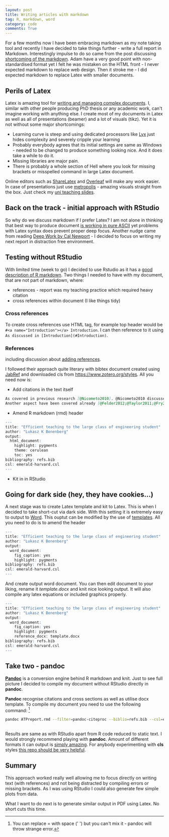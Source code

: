 ```yaml
---
layout: post
title: Writing articles with markdown
tag: R, markdown, word
category: code
comments: True
---
```


For a few months now I have been embracing markdown as my note taking tool and recently I have decided to take things further - write a full report in Markdown. Interestingly impulse to do so came from the post discussing [shortcoming of the markdown](http://www.adamhyde.net/whats-wrong-with-markdown/). Adam have a very good point with non-standardised format yet I felt he was mistaken on the HTML front - I never expected markdown to replace web design. Then it stroke me - I did expected markdown to replace Latex with smaller documents.

## Perils of Latex

Latex is amazing tool for [writing and managing complex documents](http://tex.stackexchange.com/questions/1756/why-should-i-use-latex). I, similar with other people producing PhD thesis or any academic work, can't imagine working with anything else. I create most of my documents in Latex as well as all of presentations (beamer) and a lot of visuals (tikz).
Yet it is not without some major shortcomings:

* Learning curve is steep and using dedicated processors like [Lyx](https://www.lyx.org/) just hides complexity and severely cripple your learning
* Probably everybody agrees that its initial settings are same as Windows - needed to be changed to produce something looking nice. And it does take a while to do it.
* Missing libraries are major pain.
* There is probably a whole section of Hell where you look for missing brackets or misspelled command in large Latex document.

Online editors such as [ShareLatex](https://www.sharelatex.com/) and [Overleaf](https://www.overleaf.com/) will make any work easier. In case of presentations just use [metropolis](https://github.com/matze/mtheme) - amazing visuals straight from the box. Just check my [uni teaching slides](https://github.com/DfAC/TeachingSlides).


## Back on the track - initial approach with RStudio

So why do we discuss markdown if I prefer Latex? I am not alone in thinking that best way to produce document [is working in pure ASCII](http://ricardo.ecn.wfu.edu/~cottrell/wp.html) yet problems with Latex syntax does prevent proper deep focus. Another nudge came from reading [Deep Work by Cal Newport](http://www.amazon.co.uk/Deep-Work-Focused-Distracted/dp/0349411905) - I decided to focus on writing my next report in distraction free environment.

## Testing without RStudio

With limited time (week to go) I decided to use Rstudio as it has a [good description of R markdown](http://rmarkdown.rstudio.com/). Two things I needed to have with my document, that are not part of markdown, where:

* references - report was my teaching practice which required heavy citation
* cross references within document (I like things tidy)


### Cross references

To create cross references use HTML tag, for example top header would be `#<a name="Introduction"></a> Introduction`. I can then reference to it using `As discussed in [Introduction](#Introduction)`.


### References

including discussion about [adding references](http://rmarkdown.rstudio.com/authoring_bibliographies_and_citations.html).

I followed their approach quite literary with bibtex document created using [JabRef](https://github.com/JabRef/jabref) and downloaded cls from <https://www.zotero.org/styles>. All you need now is:

* Add citations in the text itself

```md
As covered in previous research [@Nicometo2010]. @Nicometo2010 discussed that as well. 
Another aspect have been covered already [@Felder2012;@Taylor2011;@Fry2008].
```

* Amend R markdown (rmd) header

```r
---
title: "Efficient teaching to the large class of engineering student"
author: "Lukasz K Bonenberg"
output:
  html_document:
    highlight: pygments
    theme: cerulean
    toc: yes
bibliography: refs.bib
csl: emerald-harvard.csl
---
```

* Kit in in RStudio



## Going for dark side (hey, they have cookies...)

A next stage was to create Latex template and kit to Latex. This is when I decided to take short-cut via dark side. With this setting it is extremely easy to output to [Word](http://blog.rolffredheim.com/2013/02/reproducible-research-with-r-knitr.html). This ouptut can be modified by the use of [templates](http://rmarkdown.rstudio.com/articles_docx.html). All you need to do is to amend the header

```r
---
title: "Efficient teaching to the large class of engineering student"
author: "Lukasz K Bonenberg"
output:
  word_document:
    fig_caption: yes
    highlight: pygments
bibliography: refs.bib
csl: emerald-harvard.csl
---
```

And create output word document. You can then edit document to your liking, rename it *template.docx* and knit nice looking output. It will also compile any latex equations or included graphics properly.

```r
---
title: "Efficient teaching to the large class of engineering student"
author: "Lukasz K Bonenberg"
output:
  word_document:
    fig_caption: yes
    highlight: pygments
    reference_docx: template.docx
bibliography: refs.bib
csl: emerald-harvard.csl
---
```

## Take two - pandoc

[**Pandoc**](http://pandoc.org/) is a conversion engine behind R markdown and knit. Just to see full picture I decided to compile my document without RStudio directly in **pandoc**.

**Pandoc** recognise citations and cross sections as well as utilise docx template. To compile my document you need to use the following command: [^1]

```sh
pandoc ATPreport.rmd --filter=pandoc-citeproc --biblio=refs.bib --csl=emerald-harvard.csl --reference-docx=template.docx --highlight-style=pygments --output=report.docx
  
```


Results are same as with RStudio apart from R code reduced to static text. I would strongly recommend playing with **pandoc**. Amount of different formats it can output is [simply amazing](http://pandoc.org/demos.html). For anybody experimenting with **cls** styles [this repo should be very helpful](https://github.com/KurtPfeifle/pandoc-csl-testing).


## Summary

This approach worked really well allowing me to focus directly on writing text (with references) and not being distracted by compiling errors or missing brackets. As I was using RStudio I could also generate few simple plots from data.

What I want to do next is to generate similar output in PDF using Latex. No short cuts this time.








[^1]: You can replace = with space (' ') but you can't mix it - pandoc will throw strange error. 
